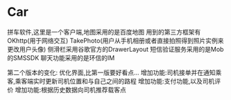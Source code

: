 # Car
拼车软件,这里是一个客户端,地图采用的是百度地图
用到的第三方框架有OKhttp(用于网络交互)
TakePhoto(用户从手机相册或者直接拍照得到照片实例来更改用户头像)
侧滑栏采用谷歌官方的DrawerLayout
短信验证服务采用的是Mob的SMSSDK
聊天功能采用的是环信的IM

第二个版本的变化:
优化界面,比第一版要好看点...
增加功能:司机接单并在通知乘客,乘客端实时更新司机位置和与自己之间的路程
增加功能:支付功能,以及司机评价
增加功能:根据历史数据向司机推荐载客点
